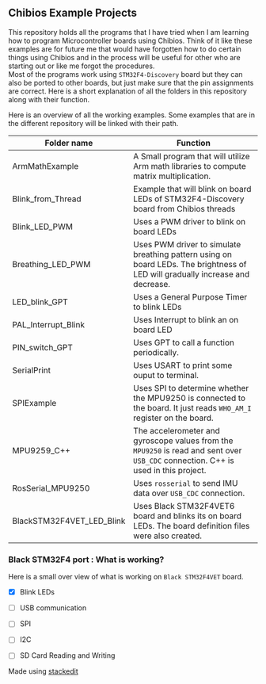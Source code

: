 ## Chibios Example Projects
This repository holds all the programs that I have tried when I am learning how to program Microcontroller boards using Chibios. Think of it like these examples are for future me that would have forgotten how to do certain things using Chibios and in the process will be useful for other who are starting out or like me forgot the procedures.  
Most of the programs work using `STM32F4-Discovery` board but they can also be ported to other boards, but just make sure that the pin assignments are correct. 
Here is a short explanation of all the folders in this repository along with their function.

Here is an overview of all the working examples. Some examples that are in the different repository will be linked with their path.

| Folder name | Function |
|---|---|
| ArmMathExample | A Small program that will utilize Arm math libraries to compute matrix multiplication.|
| Blink_from_Thread | Example that will blink on board LEDs of STM32F4-Discovery board from Chibios threads |
| Blink_LED_PWM | Uses a PWM driver to blink on board LEDs |
| Breathing_LED_PWM| Uses PWM driver to simulate breathing pattern using on board LEDs. The brightness of LED will gradually increase and decrease.|
| LED_blink_GPT | Uses a General Purpose Timer to blink LEDs |
| PAL_Interrupt_Blink | Uses Interrupt to blink an on board LED |
| PIN_switch_GPT | Uses GPT to call a function periodically.|
| SerialPrint | Uses USART to print some ouput to terminal. |
| SPIExample | Uses SPI to determine whether the MPU9250 is connected to the board. It just reads `WHO_AM_I` register on the board. |
| MPU9259_C++ | The accelerometer and gyroscope values from the `MPU9250` is read and sent over `USB_CDC` connection. C++ is used in this project.|
| RosSerial_MPU9250 | Uses `rosserial` to send IMU data over `USB_CDC` connection.|
| BlackSTM32F4VET_LED_Blink | Uses Black STM32F4VET6 board and blinks its on board LEDs. The board definition files were also created. |


### Black STM32F4 port : What is working?
Here is a small over view of what is working on `Black STM32F4VET` board.


 - [x] Blink LEDs
 - [ ] USB communication
 - [ ] SPI
 - [ ] I2C
 - [ ] SD Card Reading and Writing


 Made using [stackedit](https://stackedit.io/app#)
<!--stackedit_data:
eyJoaXN0b3J5IjpbLTE5MDIwMTk3NDksLTE5MjQ1NTMxNTVdfQ
==
-->
